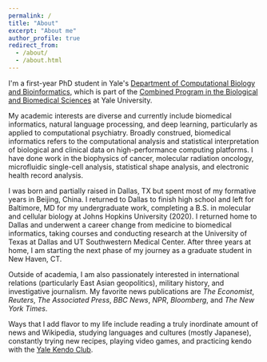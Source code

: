 ```yaml
---
permalink: /
title: "About"
excerpt: "About me"
author_profile: true
redirect_from: 
  - /about/
  - /about.html
---
```


I'm a first-year PhD student in Yale's [Department of Computational Biology and Bioinformatics](https://cbb.yale.edu/), which is part of the [Combined Program in the Biological and Biomedical Sciences](https://medicine.yale.edu/bbs/) at Yale University.

My academic interests are diverse and currently include biomedical informatics, natural language processing, and deep learning, particularly as applied to computational psychiatry. Broadly construed, biomedical informatics refers to the computational analysis and statistical interpretation of biological and clinical data on high-performance computing platforms. I have done work in the biophysics of cancer, molecular radiation oncology, microfluidic single-cell analysis, statistical shape analysis, and electronic health record analysis.

I was born and partially raised in Dallas, TX but spent most of my formative years in Beijing, China. I returned to Dallas to finish high school and left for Baltimore, MD for my undergraduate work, completing a B.S. in molecular and cellular biology at Johns Hopkins University (2020). I returned home to Dallas and underwent a career change from medicine to biomedical informatics, taking courses and conducting research at the University of Texas at Dallas and UT Southwestern Medical Center. After three years at home, I am starting the next phase of my journey as a graduate student in New Haven, CT.

Outside of academia, I am also passionately interested in international relations (particularly East Asian geopolitics), military history, and investigative journalism. My favorite news publications are *The Economist*, *Reuters*, *The Associated Press*, *BBC News*, *NPR*, *Bloomberg*, and *The New York Times*.

Ways that I add flavor to my life include reading a truly inordinate amount of news and Wikipedia, studying languages and cultures (mostly Japanese), constantly trying new recipes, playing video games, and practicing kendo with the [Yale Kendo Club](https://yalekendo.sites.yale.edu/). 